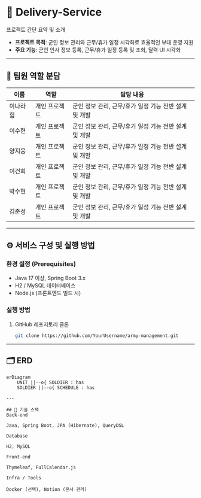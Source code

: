 # 🍔 Delivery-Service

프로젝트 간단 요약 및 소개

- **프로젝트 목적**: 군인 정보 관리와 근무/휴가 일정 시각화로 효율적인 부대 운영 지원  
- **주요 기능**: 군인 인사 정보 등록, 근무/휴가 일정 등록 및 조회, 달력 UI 시각화

---

## 👥 팀원 역할 분담

| 이름 | 역할 | 담당 내용 |
|------|------|-----------|
| 이나라힘 | 개인 프로젝트 | 군인 정보 관리, 근무/휴가 일정 기능 전반 설계 및 개발 |
| 이수현 | 개인 프로젝트 | 군인 정보 관리, 근무/휴가 일정 기능 전반 설계 및 개발 |
| 양지웅 | 개인 프로젝트 | 군인 정보 관리, 근무/휴가 일정 기능 전반 설계 및 개발 |
| 이건희 | 개인 프로젝트 | 군인 정보 관리, 근무/휴가 일정 기능 전반 설계 및 개발 |
| 박수현 | 개인 프로젝트 | 군인 정보 관리, 근무/휴가 일정 기능 전반 설계 및 개발 |
| 김준성 | 개인 프로젝트 | 군인 정보 관리, 근무/휴가 일정 기능 전반 설계 및 개발 |

---

## ⚙ 서비스 구성 및 실행 방법

### 환경 설정 (Prerequisites)
- Java 17 이상, Spring Boot 3.x  
- H2 / MySQL 데이터베이스  
- Node.js (프론트엔드 빌드 시)

### 실행 방법
1. GitHub 레포지토리 클론
   ```bash
   git clone https://github.com/YourUsername/army-management.git
   
---

## 🗂 ERD

```mermaid
erDiagram
    UNIT ||--o{ SOLDIER : has
    SOLDIER ||--o{ SCHEDULE : has

---

## 🔧 기술 스택
Back-end

Java, Spring Boot, JPA (Hibernate), QueryDSL

Database

H2, MySQL

Front-end

Thymeleaf, FullCalendar.js

Infra / Tools

Docker (선택), Notion (문서 관리)

